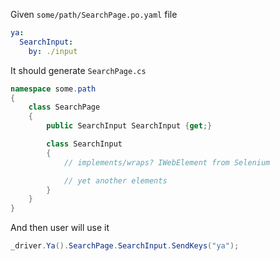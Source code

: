 Given `some/path/SearchPage.po.yaml` file

```yaml
ya:
  SearchInput:
    by: ./input
```

It should generate `SearchPage.cs`

```csharp
namespace some.path
{
    class SearchPage
    {
        public SearchInput SearchInput {get;}

        class SearchInput
        {
            // implements/wraps? IWebElement from Selenium

            // yet another elements
        }
    }
}
```

And then user will use it
```csharp
_driver.Ya().SearchPage.SearchInput.SendKeys("ya");
```